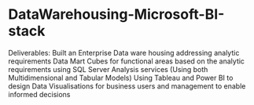 # DataWarehousing-Microsoft-BI-stack
Deliverables:
Built an Enterprise Data ware housing addressing analytic requirements
Data Mart Cubes for functional areas based on the analytic requirements using SQL Server Analysis services (Using both Multidimensional and Tabular Models)
Using Tableau and Power BI to design Data Visualisations for business users and management to enable informed decisions
